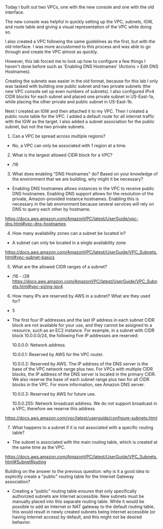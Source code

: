 Today I built out two VPCs, one with the new console and one with the old interface.

The new console was helpful in quickly setting up the VPC, subnets, IGW, and route table and giving a visual representation of the VPC while doing so.

I also created a VPC following the same guidelines as the first, but with the old interface. I was more accustomed to this process and was able to go through and create the VPC almost as quickly.

However, this lab forced me to look up how to configure a few things I haven't done before such as 'Enabling DNS Hostnames' (Actions > Edit DNS Hostnames).

Creating the subnets was easier in the old format, because for this lab I only was tasked with building one public subnet and two private subnets (the new VPC console set up even numbers of subnets). I also configured IPv4 CIDR blocks for each subnet and placed one private subnet in US-East-1a, while placing the other private and public subnet in US-East-1b.

Next I created an IGW and then attached it to my VPC. Then I created a public route table for the VPC. I added a default route for all internet traffic with the IGW as the target. I also added a subnet association for the public subnet, but not the two private subnets.

1. Can a VPC be spread across multiple regions?

- No, a VPC can only be associated with 1 region at a time.

2. What is the largest allowed CIDR block for a VPC?

- /16

3. What does enabling "DNS Hostnames" do? Based on your knowledge of the environment that we are building, why might it be necessary?

- Enabling DNS hostnames allows instances in the VPC to receive public DNS hostnames. Enabling DNS support allows for the resolution of the private, Amazon-provided instance hostnames. Enabling this is necessary in the lab environment because several services will rely on DNS to query each other by hostname.

https://docs.aws.amazon.com/AmazonVPC/latest/UserGuide/vpc-dns.html#vpc-dns-hostnames

4. How many availability zones can a subnet be located in?

- A subnet can only be located in a single availability zone.

https://docs.aws.amazon.com/AmazonVPC/latest/UserGuide/VPC_Subnets.html#vpc-subnet-basics

5. What are the allowed CIDR ranges of a subnet?

- /16 - /28
  https://docs.aws.amazon.com/AmazonVPC/latest/UserGuide/VPC_Subnets.html#vpc-sizing-ipv4

6. How many IPs are reserved by AWS in a subnet? What are they used for?

- 5
- The first four IP addresses and the last IP address in each subnet CIDR block are not available for your use, and they cannot be assigned to a resource, such as an EC2 instance. For example, in a subnet with CIDR block 10.0.0.0/24, the following five IP addresses are reserved:

  10.0.0.0: Network address.

  10.0.0.1: Reserved by AWS for the VPC router.

  10.0.0.2: Reserved by AWS. The IP address of the DNS server is the base of the VPC network range plus two. For VPCs with multiple CIDR blocks, the IP address of the DNS server is located in the primary CIDR. We also reserve the base of each subnet range plus two for all CIDR blocks in the VPC. For more information, see Amazon DNS server.

  10.0.0.3: Reserved by AWS for future use.

  10.0.0.255: Network broadcast address. We do not support broadcast in a VPC, therefore we reserve this address

https://docs.aws.amazon.com/vpc/latest/userguide/configure-subnets.html

7. What happens to a subnet if it is not associated with a specific routing table?

- The subnet is associated with the main routing table, which is created at the same time as the VPC.

https://docs.aws.amazon.com/AmazonVPC/latest/UserGuide/VPC_Subnets.html#SubnetRouting

Building on the answer to the previous question: why is it a good idea to explicitly create a "public" routing table for the Internet Gateway association?

- Creating a "public" routing table ensures that only specifically authorized subnets are Internet accessible. New subnets must be manually placed into this separate routing table. While it would be possible to add an Internet or NAT gateway to the default routing table, this would result in newly created subnets being Internet accessible (or having Internet access) by default, and this might not be desired behavior.
